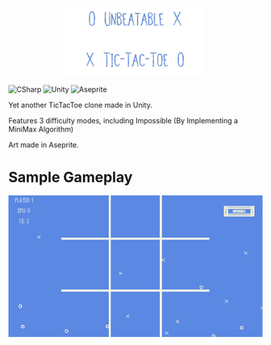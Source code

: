 <p align="center">
  <img src="https://github.com/Nizar1999/Unbeatable-TicTacToe/blob/main/screenshots/Banner.png" width = 55%; height=55% />
</p>

![CSharp](https://img.shields.io/badge/-C%23-%235B88E2?style=for-the-badge&logo=csharp&logoColor=%23F5F4E9) 
![Unity](https://img.shields.io/badge/-Unity-%235B88E2?style=for-the-badge&logo=unity&logoColor=%23F5F4E9) 
![Aseprite](https://img.shields.io/badge/-Aseprite-%235B88E2?style=for-the-badge&logo=aseprite&logoColor=%23F5F4E9) 

 Yet another TicTacToe clone made in Unity.
 
 Features 3 difficulty modes, including Impossible (By Implementing a MiniMax Algorithm)
 
 Art made in Aseprite.
 
 # Sample Gameplay
 ![screen-gif](./screenshots/Gameplay.gif)
